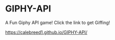 # GIPHY-API

A Fun Giphy API game! Click the link to get Giffing!

https://calebreed1.github.io/GIPHY-API/